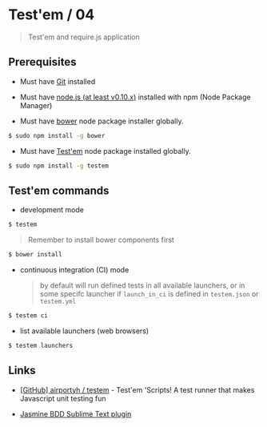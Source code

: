 # Test'em / 04

> Test'em and require.js application


## Prerequisites

* Must have [Git](http://git-scm.com/) installed

* Must have [node.js (at least v0.10.x)](http://nodejs.org/) installed with npm (Node Package Manager)

* Must have [bower](http://bower.io/) node package installer globally.

```bash
$ sudo npm install -g bower
```

* Must have [Test'em](https://github.com/airportyh/testem) node package installed globally.

```bash
$ sudo npm install -g testem
```


## Test'em commands

* development mode

```bash
$ testem 
```

> Remember to install bower components first

```bash
$ bower install
```

* continuous integration (CI) mode

  >  by default will run defined tests in all available launchers, or in some specifc launcher if `launch_in_ci` is defined in `testem.json` or `testem.yml`

```bash
$ testem ci
```

* list available launchers (web browsers)

```bash
$ testem launchers
```


## Links

* [[GitHub] airportyh / testem](https://github.com/airportyh/testem) - Test'em 'Scripts! A test runner that makes Javascript unit testing fun

* [Jasmine BDD Sublime Text plugin](https://sublime.wbond.net/packages/Jasmine%20BDD)

